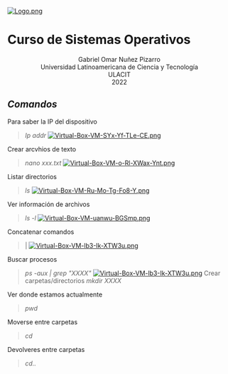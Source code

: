 [![Logo.png](https://i.postimg.cc/TPvjD7ws/Logo.png)](https://postimg.cc/v4X6Rv57)

# Curso de Sistemas Operativos

<div align="center">
Gabriel Omar Nuñez Pizarro <br>
Universidad Latinoamericana de Ciencia y Tecnología <br>
ULACIT <br>
2022
</div>


## _Comandos_

Para saber la IP del dispositivo
> *Ip addr* 
[![Virtual-Box-VM-SYx-Yf-TLe-CE.png](https://i.postimg.cc/jjj3Wjmw/Virtual-Box-VM-SYx-Yf-TLe-CE.png)](https://postimg.cc/sMt4q3Vs)

Crear arcvhios de texto
> *nano xxx.txt*
[![Virtual-Box-VM-o-Rl-XWax-Ynt.png](https://i.postimg.cc/RZgXzBhM/Virtual-Box-VM-o-Rl-XWax-Ynt.png)](https://postimg.cc/DSbqqR1D)

Listar directorios
> *ls* 
[![Virtual-Box-VM-Ru-Mo-Tg-Fo8-Y.png](https://i.postimg.cc/ZRxW1TYH/Virtual-Box-VM-Ru-Mo-Tg-Fo8-Y.png)](https://postimg.cc/0Mr5S1wK)

Ver información de archivos 
> *ls -l*
[![Virtual-Box-VM-uanwu-BGSmp.png](https://i.postimg.cc/zvPGrvsC/Virtual-Box-VM-uanwu-BGSmp.png)](https://postimg.cc/p5zHQWXr)

Concatenar comandos
> | 
[![Virtual-Box-VM-lb3-Ik-XTW3u.png](https://i.postimg.cc/66Hr30w0/Virtual-Box-VM-lb3-Ik-XTW3u.png)](https://postimg.cc/0rwMX7zM)

Buscar procesos
> *ps -aux | grep "XXXX"*
[![Virtual-Box-VM-lb3-Ik-XTW3u.png](https://i.postimg.cc/66Hr30w0/Virtual-Box-VM-lb3-Ik-XTW3u.png)](https://postimg.cc/0rwMX7zM)
Crear carpetas/directorios
> *mkdir XXXX* 

Ver donde estamos actualmente
> *pwd*

Moverse entre carpetas
> *cd* 

Devolveres entre carpetas
> *cd..*




